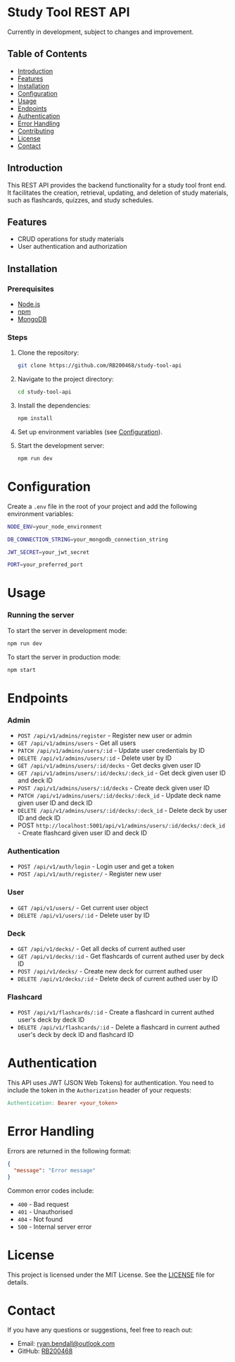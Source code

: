 # Study Tool REST API

Currently in development, subject to changes and improvement.

## Table of Contents

- [Introduction](#introduction)
- [Features](#features)
- [Installation](#installation)
- [Configuration](#configuration)
- [Usage](#usage)
- [Endpoints](#endpoints)
- [Authentication](#authentication)
- [Error Handling](#error-handling)
- [Contributing](#contributing)
- [License](#license)
- [Contact](#contact)

## Introduction

This REST API provides the backend functionality for a study tool front end. It facilitates the creation, retrieval, updating, and deletion of study materials, such as flashcards, quizzes, and study schedules.

## Features

- CRUD operations for study materials
- User authentication and authorization

## Installation

### Prerequisites

- [Node.js](https://nodejs.org/)
- [npm](https://www.npmjs.com/)
- [MongoDB](https://www.mongodb.com/)

### Steps

1. Clone the repository:
   ```sh
   git clone https://github.com/RB200468/study-tool-api
   ```
2. Navigate to the project directory:
   ```sh
   cd study-tool-api
   ```
3. Install the dependencies:
   ```sh
   npm install
   ```
4. Set up environment variables (see [Configuration](#configuration)).

5. Start the development server:
   ```sh
   npm run dev
   ```

# Configuration

Create a `.env` file in the root of your project and add the following environment variables:

```sh
NODE_ENV=your_node_environment

DB_CONNECTION_STRING=your_mongodb_connection_string

JWT_SECRET=your_jwt_secret

PORT=your_preferred_port
```

# Usage

### Running the server

To start the server in development mode:

```sh
npm run dev
```

To start the server in production mode:

```sh
npm start
```

# Endpoints

### Admin

- `POST /api/v1/admins/register` - Register new user or admin
- `GET /api/v1/admins/users` - Get all users
- `PATCH /api/v1/admins/users/:id` - Update user credentials by ID
- `DELETE /api/v1/admins/users/:id` - Delete user by ID
- `GET /api/v1/admins/users/:id/decks` - Get decks given user ID
- `GET /api/v1/admins/users/:id/decks/:deck_id` - Get deck given user ID and deck ID
- `POST /api/v1/admins/users/:id/decks` - Create deck given user ID
- `PATCH /api/v1/admins/users/:id/decks/:deck_id` - Update deck name given user ID and deck ID
- `DELETE /api/v1/admins/users/:id/decks/:deck_id` - Delete deck by user ID and deck ID
- POST `http://localhost:5001/api/v1/admins/users/:id/decks/:deck_id` - Create flashcard given user ID and deck ID

### Authentication

- `POST /api/v1/auth/login` - Login user and get a token
- `POST /api/v1/auth/register/` - Register new user

### User

- `GET /api/v1/users/` - Get current user object
- `DELETE /api/v1/users/:id` - Delete user by ID

### Deck

- `GET /api/v1/decks/` - Get all decks of current authed user
- `GET /api/v1/decks/:id` - Get flashcards of current authed user by deck ID
- `POST /api/v1/decks/` - Create new deck for current authed user
- `DELETE /api/v1/decks/:id` - Delete deck of current authed user by ID

### Flashcard

- `POST /api/v1/flashcards/:id` - Create a flashcard in current authed user's deck by deck ID
- `DELETE /api/v1/flashcards/:id` - Delete a flashcard in current authed user's deck by deck ID and flashcard ID

# Authentication

This API uses JWT (JSON Web Tokens) for authentication. You need to include the token in the `Authorization` header of your requests:

```makefile
Authentication: Bearer <your_token>
```

# Error Handling

Errors are returned in the following format:

```json
{
  "message": "Error message"
}
```

Common error codes include:

- `400` - Bad request
- `401` - Unauthorised
- `404` - Not found
- `500` - Internal server error

# License

This project is licensed under the MIT License. See the [LICENSE](LICENSE) file for details.

# Contact

If you have any questions or suggestions, feel free to reach out:

- Email: ryan.bendall@outlook.com
- GitHub: [RB200468](https://github.com/RB200468)
